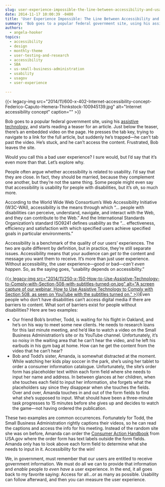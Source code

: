 ```yaml
---
slug: user-experience-impossible-the-line-between-accessibility-and-usability
date: 2014-11-17 10:00:39 -0400
title: 'User Experience Impossible: The Line Between Accessibility and Usability'
summary: 'Bob goes to a popular federal government site, using his assistive technology, and starts reading a teaser for an article. Just below the teaser, there&#8217;s an embedded video on the page. He presses the tab key, trying to navigate to a link for the full article, but suddenly he&#8217;s trapped&mdash;he can&#8217;t tab past the video.'
authors:
  - angela-hooker
topics:
  - accessibility
  - design
  - monthly-theme
  - user-testing-and-research
  - accessibility
  - SBA
  - us-small-business-administration
  - usability
  - usagov
  - user-experience
  
---
```


{{< legacy-img src="2014/11/600-x-402-Internet-accessibility-concept-Federico-Caputo-Hemera-Thinkstock-100945139.jpg" alt="Internet accessibility concept" caption="" >}} 

Bob goes to a popular federal government site, using his [assistive technology](https://www.disability.gov/resource/disability-govs-guide-assistive-technology/), and starts reading a teaser for an article. Just below the teaser, there&#8217;s an embedded video on the page. He presses the tab key, trying to navigate to a link for the full article, but suddenly he&#8217;s trapped—he can&#8217;t tab past the video. He&#8217;s stuck, and he can&#8217;t access the content. Frustrated, Bob leaves the site.

Would you call this a bad user experience? I sure would, but I&#8217;d say that it&#8217;s even more than that. Let&#8217;s explore why.

People often argue whether accessibility is related to usability. I&#8217;d say that they are close. In fact, they should be married, because they complement one another, but they&#8217;re not the same thing. Some people might even say that accessibility is usability for people with disabilities, but it&#8217;s oh, so much more.

According to the World Wide Web Consortium&#8217;s Web Accessibility Initiative (W3C-WAI), accessibility is the means through which &#8220;&#8230; people with disabilities can perceive, understand, navigate, and interact with the Web, and they can contribute to the Web.&#8221; And the International Standards Organization&#8217;s standard ISO9241 defines usability as the &#8220;… effectiveness, efficiency and satisfaction with which specified users achieve specified goals in particular environments.&#8221;

Accessibility is a benchmark of the quality of our users&#8217; experiences. The two are quite different by definition, but in practice, they&#8217;re still separate issues. Accessibility means that your audience can _get to_ the content and message you want them to receive. It&#8217;s more than just user experience. Without accessibility, the user experience—good or bad—_can&#8217;t even happen_. So, as the saying goes, &#8220;usability depends on accessibility.&#8221;

[{{< legacy-img src="2014/11/250-x-150-How-to-Use-Assistive-Technology-to-Comply-with-Section-508-with-subtitles-turned-on.jpg" alt="A screen capture of our webinar, How to Use Assistive Technology to Comply with Section 508, as seen on YouTube with the subtitles turned on." >}}](http://www.youtube.com/watch?v=4XJcswWmmAw)Even people who don&#8217;t have disabilities can&#8217;t access digital media if there are barriers to content. What sort of barriers exist for people without disabilities? Here are two examples:

  * Our friend Bob&#8217;s brother, Todd, is waiting for his flight in Oakland, and he&#8217;s on his way to meet some new clients. He needs to research loans for this last minute meeting, and he&#8217;d like to watch a video on the Small Business Administration&#8217;s site or its YouTube channel. Unfortunately, it&#8217;s so noisy in the waiting area that he can&#8217;t hear the video, and he left his earbuds in his gym bag at home. How can he get the content from the video that he can&#8217;t hear?
  * Bob and Todd&#8217;s sister, Amanda, is somewhat distracted at the moment. While watching her kids play soccer in the park, she&#8217;s using her tablet to order a consumer information catalogue. Unfortunately, the site&#8217;s order form has placeholder text within each form field where she needs to input her name and address. In between glances at her children, when she touches each field to input her information, she forgets what the placeholders say since they disappear when she touches the fields. Over and over, Amanda touches in and out of the form fields to find what she&#8217;s supposed to input. What should have been a three-minute task progresses to 15 minutes before she gives up and decides to watch the game—not having ordered the publication.

These two examples are common occurrences. Fortunately for Todd, the Small Business Administration rightly captions their videos, so he can read the captions and access the info for his meeting. Instead of the random site she was on before, Amanda can order the [Consumer Action Handbook](http://www.usa.gov/consumer-action-handbook/order-form.shtml) from USA.gov where the order form has text labels outside the form fields. Amanda only has to look above each form field to determine what she needs to input in it. Accessibility for the win!

We, in government, must remember that our users are entitled to receive government information. We must do all we can to provide that information and _enable_ people _to even have_ a user experience. In the end, it all goes back to my favorite saying: Access for all&#8230;or as many as possible. Usability can follow afterward, and then you can measure the user experience.